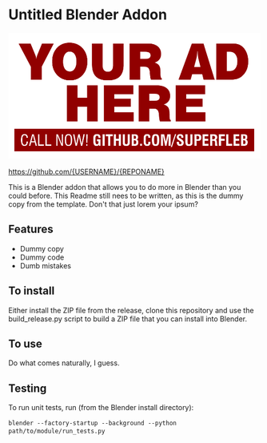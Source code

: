 # Untitled Blender Addon

![Untitled Blender Addon](docs_support/banner.png)

https://github.com/{USERNAME}/{REPONAME}

This is a Blender addon that allows you to do more in Blender than you could before.
This Readme still nees to be written, as this is the dummy copy from the template.
Don't that just lorem your ipsum?

## Features

* Dummy copy
* Dummy code
* Dumb mistakes

## To install

Either install the ZIP file from the release, clone this repository and use the
build_release.py script to build a ZIP file that you can install into Blender.

## To use

Do what comes naturally, I guess.

## Testing

To run unit tests, run (from the Blender install directory):

```shell
blender --factory-startup --background --python path/to/module/run_tests.py
```
